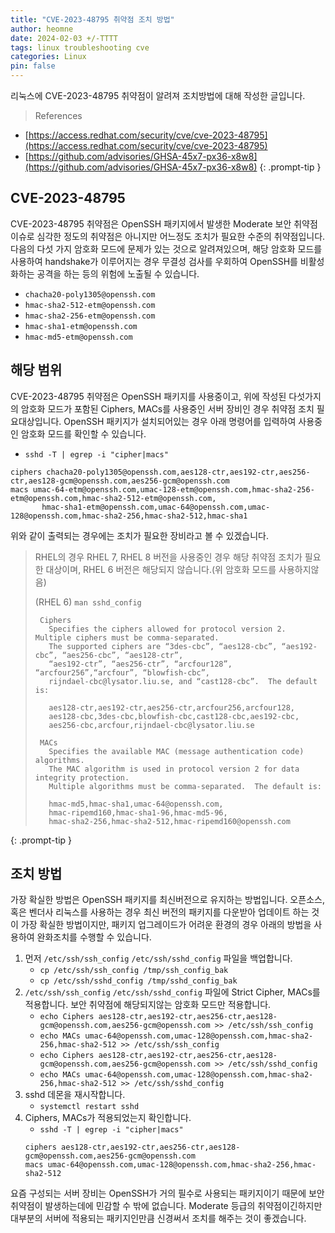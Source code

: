```yaml
---
title: "CVE-2023-48795 취약점 조치 방법"
author: heomne
date: 2024-02-03 +/-TTTT
tags: linux troubleshooting cve
categories: Linux
pin: false
---
```

리눅스에 CVE-2023-48795 취약점이 알려져 조치방법에 대해 작성한 글입니다.

> References
  - [https://access.redhat.com/security/cve/cve-2023-48795](https://access.redhat.com/security/cve/cve-2023-48795)
  - [https://github.com/advisories/GHSA-45x7-px36-x8w8](https://github.com/advisories/GHSA-45x7-px36-x8w8)
  {: .prompt-tip }

## CVE-2023-48795
CVE-2023-48795 취약점은 OpenSSH 패키지에서 발생한 Moderate 보안 취약점 이슈로 심각한 정도의 취약점은 아니지만 어느정도 조치가 필요한 수준의 취약점입니다.
다음의 다섯 가지 암호화 모드에 문제가 있는 것으로 알려져있으며, 해당 암호화 모드를 사용하여 handshake가 이루어지는 경우 무결성 검사를 우회하여 OpenSSH를 비활성화하는 공격을 하는 등의 위험에 노출될 수 있습니다.

- `chacha20-poly1305@openssh.com`
- `hmac-sha2-512-etm@openssh.com`
- `hmac-sha2-256-etm@openssh.com`
- `hmac-sha1-etm@openssh.com`
- `hmac-md5-etm@openssh.com`

## 해당 범위
CVE-2023-48795 취약점은 OpenSSH 패키지를 사용중이고, 위에 작성된 다섯가지의 암호화 모드가 포함된 Ciphers, MACs를 사용중인 서버 장비인 경우 취약점 조치 필요대상입니다.
OpenSSH 패키지가 설치되어있는 경우 아래 명령어를 입력하여 사용중인 암호화 모드를 확인할 수 있습니다.
- `sshd -T | egrep -i "cipher|macs"`
```
ciphers chacha20-poly1305@openssh.com,aes128-ctr,aes192-ctr,aes256-ctr,aes128-gcm@openssh.com,aes256-gcm@openssh.com
macs umac-64-etm@openssh.com,umac-128-etm@openssh.com,hmac-sha2-256-etm@openssh.com,hmac-sha2-512-etm@openssh.com,
       hmac-sha1-etm@openssh.com,umac-64@openssh.com,umac-128@openssh.com,hmac-sha2-256,hmac-sha2-512,hmac-sha1
```
위와 같이 출력되는 경우에는 조치가 필요한 장비라고 볼 수 있겠습니다.

> RHEL의 경우 RHEL 7, RHEL 8 버전을 사용중인 경우 해당 취약점 조치가 필요한 대상이며, 
> RHEL 6 버전은 해당되지 않습니다.(위 암호화 모드를 사용하지않음)
> 
> (RHEL 6) `man sshd_config`
>  ```
>   Ciphers
>     Specifies the ciphers allowed for protocol version 2.  Multiple ciphers must be comma-separated.  
>     The supported ciphers are “3des-cbc”, “aes128-cbc”, “aes192-cbc”, “aes256-cbc”, “aes128-ctr”, 
>     “aes192-ctr”, “aes256-ctr”, “arcfour128”, “arcfour256”,“arcfour”, “blowfish-cbc”, 
>     rijndael-cbc@lysator.liu.se, and “cast128-cbc”.  The default is:
>
>     aes128-ctr,aes192-ctr,aes256-ctr,arcfour256,arcfour128,
>     aes128-cbc,3des-cbc,blowfish-cbc,cast128-cbc,aes192-cbc,
>     aes256-cbc,arcfour,rijndael-cbc@lysator.liu.se
>
>   MACs     
>     Specifies the available MAC (message authentication code) algorithms.  
>     The MAC algorithm is used in protocol version 2 for data integrity protection.  
>     Multiple algorithms must be comma-separated.  The default is:
>
>     hmac-md5,hmac-sha1,umac-64@openssh.com,
>     hmac-ripemd160,hmac-sha1-96,hmac-md5-96,
>     hmac-sha2-256,hmac-sha2-512,hmac-ripemd160@openssh.com
>
>  ```
  {: .prompt-tip }

## 조치 방법
가장 확실한 방법은 OpenSSH 패키지를 최신버전으로 유지하는 방법입니다. 오픈소스, 혹은 벤더사 리눅스를 사용하는 경우 최신 버전의 패키지를 다운받아 업데이트 하는 것이 가장 확실한 방법이지만, 패키지 업그레이드가 어려운 환경의 경우 아래의 방법을 사용하여 완화조치를 수행할 수 있습니다.

1. 먼저 `/etc/ssh/ssh_config` `/etc/ssh/sshd_config` 파일을 백업합니다.
   - `cp /etc/ssh/ssh_config /tmp/ssh_config_bak`
   - `cp /etc/ssh/sshd_config /tmp/sshd_config_bak`
2. `/etc/ssh/ssh_config` `/etc/ssh/sshd_config` 파일에 Strict Cipher, MACs를 적용합니다. 보안 취약점에 해당되지않는 암호화 모드만 적용합니다.
   - `echo Ciphers aes128-ctr,aes192-ctr,aes256-ctr,aes128-gcm@openssh.com,aes256-gcm@openssh.com >> /etc/ssh/ssh_config`
   - `echo MACs umac-64@openssh.com,umac-128@openssh.com,hmac-sha2-256,hmac-sha2-512 >> /etc/ssh/ssh_config`
   - `echo Ciphers aes128-ctr,aes192-ctr,aes256-ctr,aes128-gcm@openssh.com,aes256-gcm@openssh.com >> /etc/ssh/sshd_config`
   - `echo MACs umac-64@openssh.com,umac-128@openssh.com,hmac-sha2-256,hmac-sha2-512 >> /etc/ssh/sshd_config`
3. sshd 데몬을 재시작합니다.
   - `systemctl restart sshd`
4. Ciphers, MACs가 적용되었는지 확인합니다.
   - `sshd -T | egrep -i "cipher|macs"`
   ```
   ciphers aes128-ctr,aes192-ctr,aes256-ctr,aes128-gcm@openssh.com,aes256-gcm@openssh.com
   macs umac-64@openssh.com,umac-128@openssh.com,hmac-sha2-256,hmac-sha2-512
   ```

요즘 구성되는 서버 장비는 OpenSSH가 거의 필수로 사용되는 패키지이기 때문에 보안 취약점이 발생하는데에 민감할 수 밖에 없습니다. Moderate 등급의 취약점이긴하지만 대부분의 서버에 적용되는 패키지인만큼 신경써서 조치를 해주는 것이 좋겠습니다.